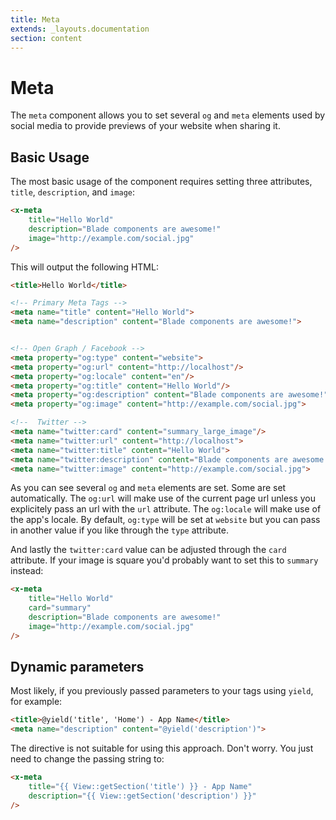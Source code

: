 ```yaml
---
title: Meta
extends: _layouts.documentation
section: content
---
```


# Meta

The `meta` component allows you to set several `og` and `meta` elements used by social media to provide previews of your website when sharing it.


## Basic Usage

The most basic usage of the component requires setting three attributes, `title`, `description`, and `image`:

```html
<x-meta
    title="Hello World"
    description="Blade components are awesome!"
    image="http://example.com/social.jpg"
/>
```

This will output the following HTML:

```html
<title>Hello World</title>

<!-- Primary Meta Tags -->
<meta name="title" content="Hello World">
<meta name="description" content="Blade components are awesome!">


<!-- Open Graph / Facebook -->
<meta property="og:type" content="website">
<meta property="og:url" content="http://localhost"/>
<meta property="og:locale" content="en"/>
<meta property="og:title" content="Hello World"/>
<meta property="og:description" content="Blade components are awesome!">
<meta property="og:image" content="http://example.com/social.jpg">

<!--  Twitter -->
<meta name="twitter:card" content="summary_large_image"/>
<meta name="twitter:url" content="http://localhost">
<meta name="twitter:title" content="Hello World">
<meta name="twitter:description" content="Blade components are awesome!">
<meta name="twitter:image" content="http://example.com/social.jpg">
```

As you can see several `og` and `meta` elements are set. Some are set automatically. The `og:url` will make use of the current page url unless you explicitely pass an url with the `url` attribute. The `og:locale` will make use of the app's locale. By default, `og:type` will be set at `website` but you can pass in another value if you like through the `type` attribute.

And lastly the `twitter:card` value can be adjusted through the `card` attribute. If your image is square you'd probably want to set this to `summary` instead:

```html
<x-meta
    title="Hello World"
    card="summary"
    description="Blade components are awesome!"
    image="http://example.com/social.jpg"
/>
```


## Dynamic parameters

Most likely, if you previously passed parameters to your tags using `yield`, for example:

```html
<title>@yield('title', 'Home') - App Name</title>
<meta name="description" content="@yield('description')">
```

The directive is not suitable for using this approach. Don't worry. You just need to change the passing string to:

```html
<x-meta
    title="{{ View::getSection('title') }} - App Name"
    description="{{ View::getSection('description') }}"
/>
```

